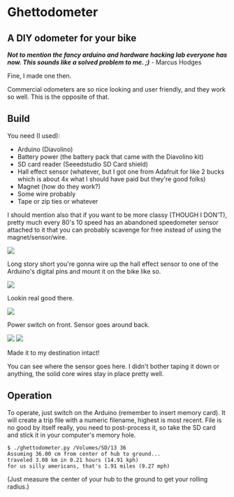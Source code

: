 # Ghettodometer

## A DIY odometer for your bike
  
  
***Not to mention the fancy arduino and hardware hacking lab everyone has now. This sounds like a solved problem to me. ;)*** - Marcus Hodges

Fine, I made one then.

Commercial odometers are so nice looking and user friendly, and they work so well. This is the opposite of that.

## Build

You need (I used):  
* Arduino (Diavolino)  
* Battery power (the battery pack that came with the Diavolino kit)  
* SD card reader (Seeedstudio SD Card shield)  
* Hall effect sensor (whatever, but I got one from Adafruit for like 2 bucks which is about 4x what I should have paid but they're good folks)  
* Magnet (how do they work?)  
* Some wire probably  
* Tape or zip ties or whatever

I should mention also that if you want to be more classy (THOUGH I DON'T), pretty much every 80's 10 speed has an abandoned speedometer sensor attached to it that you can probably scavenge for free instead of using the magnet/sensor/wire.

![](http://i.imgur.com/T4PCyWj.jpg)

Long story short you're gonna wire up the hall effect sensor to one of the Arduino's digital pins and mount it on the bike like so. 

![](http://i.imgur.com/16uPBj2.jpg)

Lookin real good there.

![](http://i.imgur.com/6EvjO27.jpg)

Power switch on front. Sensor goes around back. 

![](http://i.imgur.com/XLD7DF1.jpg)
![](http://i.imgur.com/AoRUEmg.jpg)

Made it to my destination intact!

You can see where the sensor goes here. I didn't bother taping it down or anything, the solid core wires stay in place pretty well. 

## Operation

To operate, just switch on the Arduino (remember to insert memory card). It will create a trip file with a numeric filename, highest is most recent. File is no good by itself really, you need to post-process it, so take the SD card and stick it in your computer's memory hole.

	$ ./ghettodometer.py /Volumes/SD/13 36
	Assuming 36.00 cm from center of hub to ground...
	traveled 3.08 km in 0.21 hours (14.91 kph)
	for us silly americans, that's 1.91 miles (9.27 mph)
	
(Just measure the center of your hub to the ground to get your rolling radius.)	

